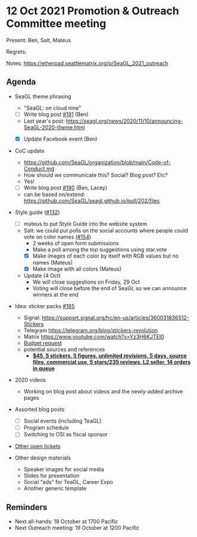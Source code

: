 # 12 Oct 2021 Promotion & Outreach Committee meeting 

Present: Ben, Salt, Mateus

Regrets: 

Notes: https://etherpad.seattlematrix.org/p/SeaGL_2021_outreach 

## Agenda 

* SeaGL theme phrasing
    -  "SeaGL: on cloud nine"
    - [ ] Write blog post [#191](https://github.com/SeaGL/organization/issues/191) (Ben)
    - Last year's post: https://seagl.org/news/2020/11/10/announcing-SeaGL-2020-theme.html
    - [x] Update Facebook event (Ben)


* CoC update
    - https://github.com/SeaGL/organization/blob/main/Code-of-Conduct.md
    - How should we communicate this? Social? Blog post? Etc?
    - Yes!
    - [ ] Write blog post [#190](https://github.com/SeaGL/organization/issues/190) (Ben, Lacey)
    - can be based on/extend: https://github.com/SeaGL/seagl.github.io/pull/202/files


* Style guide ([#132](https://github.com/SeaGL/organization/issues/132)) 
    * [ ] mateus to put Style Guide into the website system
    * Salt: we could put polls on the social accounts where people could vote on color names ([#154](https://github.com/SeaGL/organization/issues/154))
        * 2 weeks of open form submissions
        * Make a poll among the top suggestions using star.vote
        * [x] Make images of each color by itself with RGB values but no names (Mateus)
        * [x] Make image with all colors (Mateus)
    * Update (4 Oct)
        * We will close suggestions on Friday, 29 Oct
        * Voting will close before the end of SeaGL so we can announce winners at the end


* Idea: sticker packs [#185](https://github.com/SeaGL/organization/issues/185)
    * Signal: https://support.signal.org/hc/en-us/articles/360031836512-Stickers 
    * Telegram https://telegram.org/blog/stickers-revolution
    * Matrix https://www.youtube.com/watch?v=Yz3H6KJTEI0
    * [Budget request](https://github.com/SeaGL/organization/issues/170)
    - potential sources and references
        - **[$45, 5 stickers, 5 figures, unlimited revisions, 5 days, source files, commercial use, 5 stars/235 reviews, L2 seller, 14 orders in queue](https://www.fiverr.com/alexlexi/create-high-quality-vector-sticker-pack-for-you)**

* 2020 videos
    * Working on blog post about videos and the newly-added archive pages

* Assorted blog posts
    - [ ] Social events (including TeaGL)
    - [ ] Program schedule
    - [ ] Switching to OSI as fiscal sponsor

* [Other open tickets](https://github.com/SeaGL/organization/issues?q=is%3Aissue+is%3Aopen+label%3AOutreach) 

* Other design materials
    * Speaker images for social media
    * Slides for presentation
    * Social "ads" for TeaGL, Career Expo
    * Another generic template

## Reminders 
* Next all-hands: 18 October at 1700 Pacific 
* Next Outreach meeting: 19 October at 1200 Pacific





















